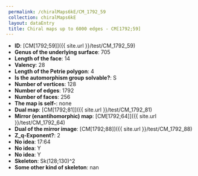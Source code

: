 ```yaml
--- 
 permalink: /chiralMaps6kE/CM_1792_59 
 collection: chiralMaps6kE
 layout: dataEntry
 title: Chiral maps up to 6000 edges - CM[1792;59]
---
```


- **ID**: [CM[1792;59]]({{ site.url }}/test/CM_1792_59)
- **Genus of the underlying surface**: 705
- **Length of the face**: 14
- **Valency**: 28
- **Length of the Petrie polygon**: 4
- **Is the automorphism group solvable?**: S
- **Number of vertices**: 128
- **Number of edges**: 1792
- **Number of faces**: 256
- **The map is self-**: none
- **Dual map**: [CM[1792;81]]({{ site.url }}/test/CM_1792_81)
- **Mirror (enantihomorphic) map**: [CM[1792;64]]({{ site.url }}/test/CM_1792_64)
- **Dual of the mirror image**: [CM[1792;88]]({{ site.url }}/test/CM_1792_88)
- **Z_q-Exponent?**: 2
- **No idea**:  17:64
- **No idea**: Y
- **No idea**: Y
- **Skeleton**: Sk(128;130)^2
- **Some other kind of skeleton**: nan
